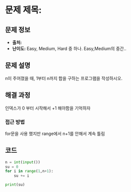 # 문제 제목: 

## 문제 정보
- **출처:** 
- **난이도:** Easy, Medium, Hard 중 하나.
Easy,Medium의 중간..
## 문제 설명
n이 주어졌을 때, 1부터 n까지 합을 구하는 프로그램을 작성하시오.

## 해결 과정
인덱스가 0 부터 시작해서 +1 해야함을 기억하자
### 접근 방법
for문을 사용 했지만 range에서 n+1를 안해서 계속 틀림
## 코드
```python
n = int(input())
su = 0
for i in range(1,n+1):
    su += i

print(su)
